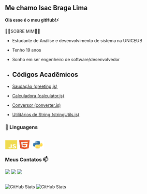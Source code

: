 ## Me chamo Isac Braga Lima

**Olá esse é o meu gitHub!⚡**

👨‍💻SOBRE MIM👨‍💻
- Estudante de Análise e desenvolvimento de sistema na UNICEUB
- Tenho 19 anos
- Sonho em ser engenheiro de software/desenvolvedor
- ## Códigos Acadêmicos

- [Saudação (greeting.js)](academicos/academicos/projeto-js-inicial/academicos/projeto-js-inicial/greeting.js)
- [Calculadora (calculator.js)](academicos/academicos/projeto-js-inicial/academicos/projeto-js-inicial/calculator.js)
- [Conversor (converter.js)](academicos/academicos/projeto-js-inicial/academicos/projeto-js-inicial/converter.js)
- [Utilitários de String (stringUtils.js)](academicos/academicos/projeto-js-inicial/academicos/projeto-js-inicial/stringUtils.js)


### 🤖 Linguagens 
<div style="display: inline_block"><br>
  <img align="center" alt="Isac-Js" height="30" width="40" src="https://raw.githubusercontent.com/devicons/devicon/master/icons/javascript/javascript-plain.svg">
  <img align="center" alt="Isac-HTML" height="30" width="40" src="https://raw.githubusercontent.com/devicons/devicon/master/icons/html5/html5-original.svg">
  <img align="center" alt="Isac-Python" height="30" width="40" src="https://raw.githubusercontent.com/devicons/devicon/master/icons/python/python-original.svg">
</div>

### Meus Contatos 📫

 <div> 

  <a href="https://instagram.com/lima_zaack" target="_blank"><img src="https://img.shields.io/badge/-Instagram-%23E4405F?style=for-the-badge&logo=instagram&logoColor=white" target="_blank"></a>
  <a href = "mailto:isac.lima@sempreceub.com"><img src="https://img.shields.io/badge/-Gmail-%23333?style=for-the-badge&logo=gmail&logoColor=white" target="_blank"></a>
  <a href="https://www.linkedin.com/in/isac-braga-652098365/" target="_blank"><img src="https://img.shields.io/badge/-LinkedIn-%230077B5?style=for-the-badge&logo=linkedin&logoColor=white" target="_blank"></a> 
  
</div>

##

<p align="left">
  <img alt="GitHub Stats" height="180" src="https://github-readme-stats.vercel.app/api?username=Zaack02&show_icons=true&theme=tokyonight&include_all_commits=true&locale=pt-br&random=2103" />
  <img alt="GitHub Stats" height="180" src="https://github-readme-stats.vercel.app/api/top-langs/?username=Zaack02&theme=tokyonight&layout=compact&custom_title=Tecnologias&langs_count=9&random=2103" />
</p>

